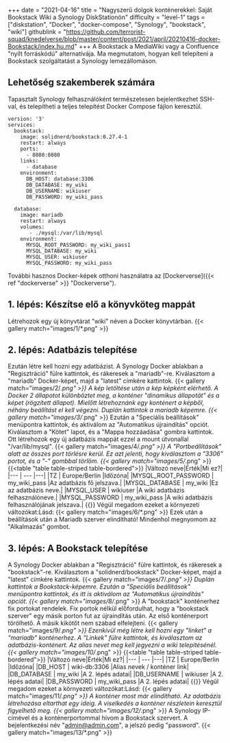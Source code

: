 +++
date = "2021-04-16"
title = "Nagyszerű dolgok konténerekkel: Saját Bookstack Wiki a Synology DiskStationön"
difficulty = "level-1"
tags = ["diskstation", "Docker", "docker-compose", "Synology", "bookstack", "wiki"]
githublink = "https://github.com/terrorist-squad/knedelverse/blob/master/content/post/2021/april/20210416-docker-Bookstack/index.hu.md"
+++
A Bookstack a MediaWiki vagy a Confluence "nyílt forráskódú" alternatívája. Ma megmutatom, hogyan kell telepíteni a Bookstack szolgáltatást a Synology lemezállomáson.
## Lehetőség szakemberek számára
Tapasztalt Synology felhasználóként természetesen bejelentkezhet SSH-val, és telepítheti a teljes telepítést Docker Compose fájlon keresztül.
```
version: '3'
services:
  bookstack:
    image: solidnerd/bookstack:0.27.4-1
    restart: always
    ports:
      - 8080:8080
    links:
      - database
    environment:
      DB_HOST: database:3306
      DB_DATABASE: my_wiki
      DB_USERNAME: wikiuser
      DB_PASSWORD: my_wiki_pass
      
  database:
    image: mariadb
    restart: always
    volumes:
       - ./mysql:/var/lib/mysql
    environment:
      MYSQL_ROOT_PASSWORD: my_wiki_pass1
      MYSQL_DATABASE: my_wiki
      MYSQL_USER: wikiuser
      MYSQL_PASSWORD: my_wiki_pass

```
További hasznos Docker-képek otthoni használatra az [Dockerverse]({{< ref "dockerverse" >}} "Dockerverse").
## 1. lépés: Készítse elő a könyvköteg mappát
Létrehozok egy új könyvtárat "wiki" néven a Docker könyvtárban.
{{< gallery match="images/1/*.png" >}}

## 2. lépés: Adatbázis telepítése
Ezután létre kell hozni egy adatbázist. A Synology Docker ablakban a "Regisztráció" fülre kattintok, és rákeresek a "mariadb"-re. Kiválasztom a "mariadb" Docker-képet, majd a "latest" címkére kattintok.
{{< gallery match="images/2/*.png" >}}
A kép letöltése után a kép képként elérhető. A Docker 2 állapotot különböztet meg, a konténer "dinamikus állapotát" és a képet (rögzített állapot). Mielőtt létrehoznánk egy konténert a képből, néhány beállítást el kell végezni. Duplán kattintok a mariadb képemre.
{{< gallery match="images/3/*.png" >}}
Ezután a "Speciális beállítások" menüpontra kattintok, és aktiválom az "Automatikus újraindítás" opciót. Kiválasztom a "Kötet" lapot, és a "Mappa hozzáadása" gombra kattintok. Ott létrehozok egy új adatbázis mappát ezzel a mount útvonallal "/var/lib/mysql".
{{< gallery match="images/4/*.png" >}}
A "Portbeállítások" alatt az összes port törlésre kerül. Ez azt jelenti, hogy kiválasztom a "3306" portot, és a "-" gombbal törlöm.
{{< gallery match="images/5/*.png" >}}
{{<table "table table-striped table-bordered">}}
|Változó neve|Érték|Mi ez?|
|--- | --- |---|
|TZ	| Europe/Berlin |Időzóna|
|MYSQL_ROOT_PASSWORD	|  my_wiki_pass |Az adatbázis fő jelszava.|
|MYSQL_DATABASE | 	my_wiki	|Ez az adatbázis neve.|
|MYSQL_USER	|  wikiuser	|A wiki adatbázis felhasználóneve.|
|MYSQL_PASSWORD	|  my_wiki_pass	|A wiki adatbázis felhasználójának jelszava.|
{{</table>}}
Végül megadom ezeket a környezeti változókat:Lásd:
{{< gallery match="images/6/*.png" >}}
Ezek után a beállítások után a Mariadb szerver elindítható! Mindenhol megnyomom az "Alkalmazás" gombot.
## 3. lépés: A Bookstack telepítése
A Synology Docker ablakban a "Regisztráció" fülre kattintok, és rákeresek a "bookstack"-re. Kiválasztom a "solidnerd/bookstack" Docker-képet, majd a "latest" címkére kattintok.
{{< gallery match="images/7/*.png" >}}
Duplán kattintok a Bookstack-képemre. Ezután a "Speciális beállítások" menüpontra kattintok, és itt is aktiválom az "Automatikus újraindítás" opciót.
{{< gallery match="images/8/*.png" >}}
A "bookstack" konténerhez fix portokat rendelek. Fix portok nélkül előfordulhat, hogy a "bookstack szerver" egy másik porton fut az újraindítás után. Az első konténerport törölhető. A másik kikötőt nem szabad elfelejteni.
{{< gallery match="images/9/*.png" >}}
Ezenkívül még létre kell hozni egy "linket" a "mariadb" konténerhez. A "Linkek" fülre kattintok, és kiválasztom az adatbázis-konténert. Az alias nevet meg kell jegyezni a wiki telepítésénél.
{{< gallery match="images/10/*.png" >}}
{{<table "table table-striped table-bordered">}}
|Változó neve|Érték|Mi ez?|
|--- | --- |---|
|TZ	| Europe/Berlin |Időzóna|
|DB_HOST	| wiki-db:3306	|Alias nevek / konténer link|
|DB_DATABASE	| my_wiki |A 2. lépés adatai|
|DB_USERNAME	| wikiuser |A 2. lépés adatai|
|DB_PASSWORD	| my_wiki_pass	|A 2. lépés adatai|
{{</table>}}
Végül megadom ezeket a környezeti változókat:Lásd:
{{< gallery match="images/11/*.png" >}}
A konténer most már elindítható. Az adatbázis létrehozása eltarthat egy ideig. A viselkedés a konténer részletein keresztül figyelhető meg.
{{< gallery match="images/12/*.png" >}}
A Synology IP-címével és a konténerportommal hívom a Bookstack szervert. A bejelentkezési név "admin@admin.com", a jelszó pedig "password".
{{< gallery match="images/13/*.png" >}}
